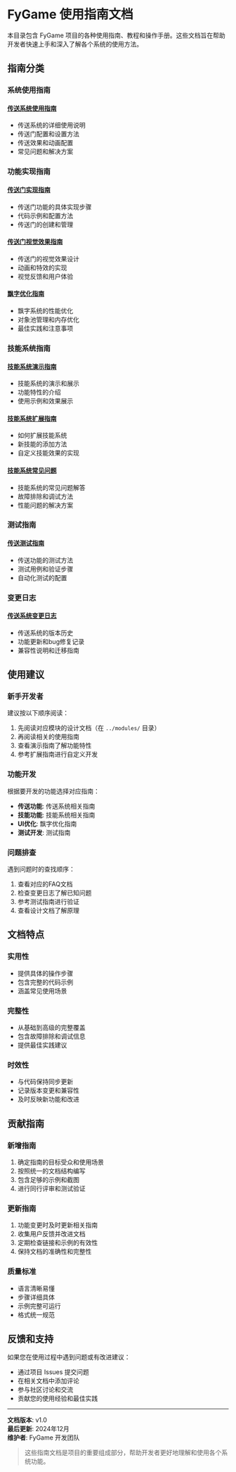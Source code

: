 # FyGame 使用指南文档

本目录包含 FyGame 项目的各种使用指南、教程和操作手册。这些文档旨在帮助开发者快速上手和深入了解各个系统的使用方法。

## 指南分类

### 系统使用指南

#### [传送系统使用指南](./teleport_system_guide.md)
- 传送系统的详细使用说明
- 传送门配置和设置方法
- 传送效果和动画配置
- 常见问题和解决方案

### 功能实现指南

#### [传送门实现指南](./PORTAL_TELEPORT_GUIDE.md)
- 传送门功能的具体实现步骤
- 代码示例和配置方法
- 传送门的创建和管理

#### [传送门视觉效果指南](./PORTAL_VISUAL_EFFECTS_GUIDE.md)
- 传送门的视觉效果设计
- 动画和特效的实现
- 视觉反馈和用户体验

#### [飘字优化指南](./FLOATING_TEXT_OPTIMIZATION.md)
- 飘字系统的性能优化
- 对象池管理和内存优化
- 最佳实践和注意事项

### 技能系统指南

#### [技能系统演示指南](./SKILL_SYSTEM_DEMO_GUIDE.md)
- 技能系统的演示和展示
- 功能特性的介绍
- 使用示例和效果展示

#### [技能系统扩展指南](./SKILL_SYSTEM_EXTENSION_GUIDE.md)
- 如何扩展技能系统
- 新技能的添加方法
- 自定义技能效果的实现

#### [技能系统常见问题](./SKILL_SYSTEM_FAQ.md)
- 技能系统的常见问题解答
- 故障排除和调试方法
- 性能问题的解决方案

### 测试指南

#### [传送测试指南](./TELEPORT_TEST_GUIDE.md)
- 传送功能的测试方法
- 测试用例和验证步骤
- 自动化测试的配置

### 变更日志

#### [传送系统变更日志](./TELEPORT_SYSTEM_CHANGELOG.md)
- 传送系统的版本历史
- 功能更新和bug修复记录
- 兼容性说明和迁移指南

## 使用建议

### 新手开发者
建议按以下顺序阅读：
1. 先阅读对应模块的设计文档（在 `../modules/` 目录）
2. 再阅读相关的使用指南
3. 查看演示指南了解功能特性
4. 参考扩展指南进行自定义开发

### 功能开发
根据要开发的功能选择对应指南：
- **传送功能**: 传送系统相关指南
- **技能功能**: 技能系统相关指南
- **UI优化**: 飘字优化指南
- **测试开发**: 测试指南

### 问题排查
遇到问题时的查找顺序：
1. 查看对应的FAQ文档
2. 检查变更日志了解已知问题
3. 参考测试指南进行验证
4. 查看设计文档了解原理

## 文档特点

### 实用性
- 提供具体的操作步骤
- 包含完整的代码示例
- 涵盖常见使用场景

### 完整性
- 从基础到高级的完整覆盖
- 包含故障排除和调试信息
- 提供最佳实践建议

### 时效性
- 与代码保持同步更新
- 记录版本变更和兼容性
- 及时反映新功能和改进

## 贡献指南

### 新增指南
1. 确定指南的目标受众和使用场景
2. 按照统一的文档结构编写
3. 包含足够的示例和截图
4. 进行同行评审和测试验证

### 更新指南
1. 功能变更时及时更新相关指南
2. 收集用户反馈并改进文档
3. 定期检查链接和示例的有效性
4. 保持文档的准确性和完整性

### 质量标准
- 语言清晰易懂
- 步骤详细具体
- 示例完整可运行
- 格式统一规范

## 反馈和支持

如果您在使用过程中遇到问题或有改进建议：
- 通过项目 Issues 提交问题
- 在相关文档中添加评论
- 参与社区讨论和交流
- 贡献您的使用经验和最佳实践

---

**文档版本**: v1.0  
**最后更新**: 2024年12月  
**维护者**: FyGame 开发团队  

> 这些指南文档是项目的重要组成部分，帮助开发者更好地理解和使用各个系统功能。